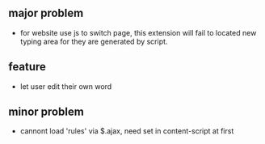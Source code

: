 ## major problem
- for website use js to switch page, this extension will fail to located new typing area for they are generated by script.

## feature
- let user edit their own word

## minor problem
- cannont load 'rules' via $.ajax, need set in content-script at first